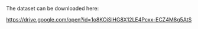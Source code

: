 The dataset can be downloaded here:

https://drive.google.com/open?id=1o8KOiSlHG8X12LE4Pcxx-ECZ4M8g5AtS